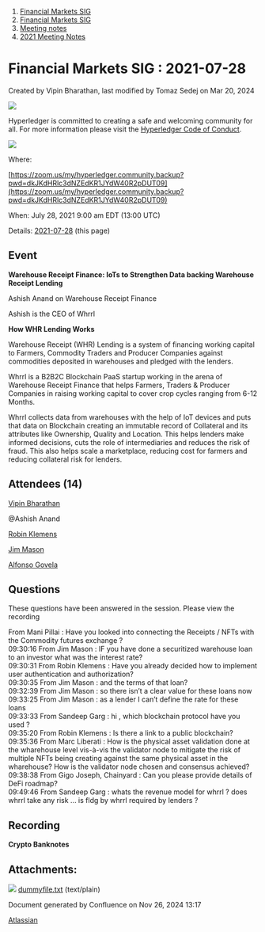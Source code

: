 1. [Financial Markets SIG](index.html)
2. [Financial Markets SIG](Financial-Markets-SIG_20545549.html)
3. [Meeting notes](Meeting-notes_20558268.html)
4. [2021 Meeting Notes](2021-Meeting-Notes_20547499.html)

# Financial Markets SIG : 2021-07-28

Created by Vipin Bharathan, last modified by Tomaz Sedej on Mar 20, 2024

![](https://wiki.hyperledger.org/download/attachments/2392771/welcome.png?version=2&modificationDate=1572450107000&api=v2)

Hyperledger is committed to creating a safe and welcoming community for all. For more information please visit the [Hyperledger Code of Conduct](https://lf-hyperledger.atlassian.net/wiki/spaces/HYP/pages/19595281/Hyperledger+Code+of+Conduct).

![](https://wiki.hyperledger.org/download/attachments/29034696/Antitrustnotice.png?version=1&modificationDate=1581695654000&api=v2)

Where:

[https://zoom.us/my/hyperledger.community.backup?pwd=dkJKdHRlc3dNZEdKR1JYdW40R2pDUT09](https://zoom.us/my/hyperledger.community.backup?pwd=dkJKdHRlc3dNZEdKR1JYdW40R2pDUT09)

When: July 28, 2021 9:00 am EDT (13:00 UTC)

Details: [2021-07-28](2021-07-28_20545659.html) (this page)

## Event

**Warehouse Receipt Finance: IoTs to Strengthen Data backing Warehouse Receipt Lending**

Ashish Anand on Warehouse Receipt Finance

Ashish is the CEO of Whrrl

**How WHR Lending Works**

Warehouse Receipt (WHR) Lending is a system of financing working capital to Farmers, Commodity Traders and Producer Companies against commodities deposited in warehouses and pledged with the lenders.

Whrrl is a B2B2C Blockchain PaaS startup working in the arena of Warehouse Receipt Finance that helps Farmers, Traders &amp; Producer Companies in raising working capital to cover crop cycles ranging from 6-12 Months.

Whrrl collects data from warehouses with the help of IoT devices and puts that data on Blockchain creating an immutable record of Collateral and its attributes like Ownership, Quality and Location. This helps lenders make informed decisions, cuts the role of intermediaries and reduces the risk of fraud. This also helps scale a marketplace, reducing cost for farmers and reducing collateral risk for lenders.

## Attendees (14)

[Vipin Bharathan](https://lf-hyperledger.atlassian.net/wiki/people/70121:4ac24c34-2385-41a8-8881-61e7a75c6d1e?ref=confluence)

@Ashish Anand

[Robin Klemens](https://lf-hyperledger.atlassian.net/wiki/people/5b068694a595df5d0a165a66?ref=confluence)

[Jim Mason](https://lf-hyperledger.atlassian.net/wiki/people/557058:2bc4b898-2310-4697-8512-78b966b2a3d8?ref=confluence)

[Alfonso Govela](https://lf-hyperledger.atlassian.net/wiki/people/712020:8cbeb593-dd1b-4b43-a966-913564f1575a?ref=confluence)

## Questions

These questions have been answered in the session. Please view the recording

From Mani Pillai : Have you looked into connecting the Receipts / NFTs with the Commodity futures exchange ?  
09:30:16 From Jim Mason : IF you have done a securitized warehouse loan to an investor what was the interest rate?  
09:30:31 From Robin Klemens : Have you already decided how to implement user authentication and authorization?  
09:30:35 From Jim Mason : and the terms of that loan?  
09:32:39 From Jim Mason : so there isn’t a clear value for these loans now  
09:33:25 From Jim Mason : as a lender I can’t define the rate for these loans  
09:33:33 From Sandeep Garg : hi , which blockchain protocol have you used ?  
09:35:20 From Robin Klemens : Is there a link to a public blockchain?  
09:35:36 From Marc Liberati : How is the physical asset validation done at the wharehouse level vis-à-vis the validator node to mitigate the risk of multiple NFTs being creating against the same physical asset in the wharehouse? How is the validator node chosen and consensus achieved?  
09:38:38 From Gigo Joseph, Chainyard : Can you please provide details of DeFi roadmap?  
09:49:46 From Sandeep Garg : whats the revenue model for whrrl ? does whrrl take any risk ... is fldg by whrrl required by lenders ?

## Recording

**Crypto Banknotes**

## Attachments:

![](images/icons/bullet_blue.gif) [dummyfile.txt](attachments/20545659/20559451.txt) (text/plain)

Document generated by Confluence on Nov 26, 2024 13:17

[Atlassian](http://www.atlassian.com/)
